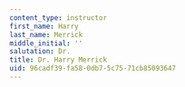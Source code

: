 ```yaml
---
content_type: instructor
first_name: Harry
last_name: Merrick
middle_initial: ''
salutation: Dr.
title: Dr. Harry Merrick
uid: 96cadf39-fa58-0db7-5c75-71cb85093647
---
```

